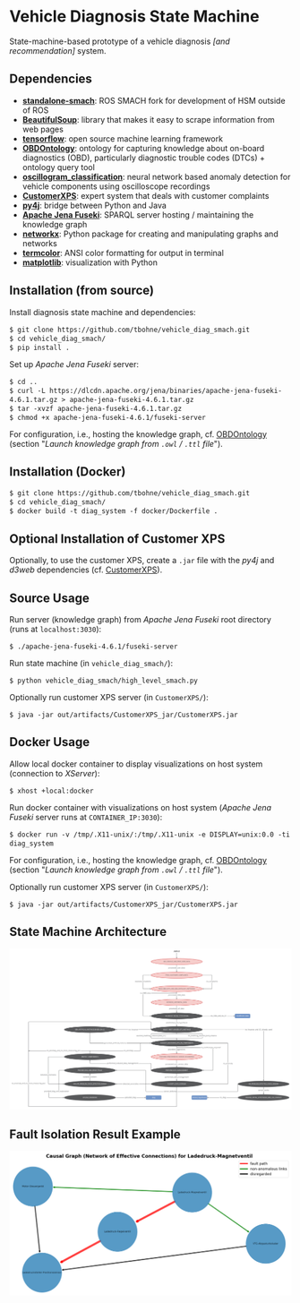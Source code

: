 # Vehicle Diagnosis State Machine

State-machine-based prototype of a vehicle diagnosis *[and recommendation]* system.

## Dependencies

- [**standalone-smach**](https://pypi.org/project/standalone-smach/): ROS SMACH fork for development of HSM outside of ROS
- [**BeautifulSoup**](https://pypi.org/project/beautifulsoup4/): library that makes it easy to scrape information from web pages
- [**tensorflow**](https://pypi.org/project/tensorflow/): open source machine learning framework
- [**OBDOntology**](https://github.com/tbohne/OBDOntology): ontology for capturing knowledge about on-board diagnostics (OBD), particularly diagnostic trouble codes (DTCs) + ontology query tool
- [**oscillogram_classification**](https://github.com/tbohne/oscillogram_classification): neural network based anomaly detection for vehicle components using oscilloscope recordings
- [**CustomerXPS**](https://github.com/tbohne/CustomerXPS): expert system that deals with customer complaints
- [**py4j**](https://www.py4j.org/): bridge between Python and Java
- [**Apache Jena Fuseki**](https://jena.apache.org/documentation/fuseki2/): SPARQL server hosting / maintaining the knowledge graph
- [**networkx**](https://pypi.org/project/networkx/): Python package for creating and manipulating graphs and networks
- [**termcolor**](https://pypi.org/project/termcolor/): ANSI color formatting for output in terminal
- [**matplotlib**](https://matplotlib.org/): visualization with Python

## Installation (from source)

Install diagnosis state machine and dependencies:
```
$ git clone https://github.com/tbohne/vehicle_diag_smach.git
$ cd vehicle_diag_smach/
$ pip install .
```
Set up *Apache Jena Fuseki* server:
```
$ cd ..
$ curl -L https://dlcdn.apache.org/jena/binaries/apache-jena-fuseki-4.6.1.tar.gz > apache-jena-fuseki-4.6.1.tar.gz
$ tar -xvzf apache-jena-fuseki-4.6.1.tar.gz
$ chmod +x apache-jena-fuseki-4.6.1/fuseki-server
```
For configuration, i.e., hosting the knowledge graph, cf. [OBDOntology](https://github.com/tbohne/OBDOntology) (section "*Launch knowledge graph from `.owl` / `.ttl` file*").

## Installation (Docker)
```
$ git clone https://github.com/tbohne/vehicle_diag_smach.git
$ cd vehicle_diag_smach/
$ docker build -t diag_system -f docker/Dockerfile .
```

## Optional Installation of Customer XPS

Optionally, to use the customer XPS, create a `.jar` file with the *py4j* and *d3web* dependencies (cf. [CustomerXPS](https://github.com/tbohne/CustomerXPS)).

## Source Usage

Run server (knowledge graph) from *Apache Jena Fuseki* root directory (runs at `localhost:3030`):
```
$ ./apache-jena-fuseki-4.6.1/fuseki-server
```
Run state machine (in `vehicle_diag_smach/`):
```
$ python vehicle_diag_smach/high_level_smach.py
```
Optionally run customer XPS server (in `CustomerXPS/`):
```
$ java -jar out/artifacts/CustomerXPS_jar/CustomerXPS.jar
```

## Docker Usage

Allow local docker container to display visualizations on host system (connection to *XServer*):
```
$ xhost +local:docker
```
Run docker container with visualizations on host system (*Apache Jena Fuseki* server runs at `CONTAINER_IP:3030`):
```
$ docker run -v /tmp/.X11-unix/:/tmp/.X11-unix -e DISPLAY=unix:0.0 -ti diag_system
```
For configuration, i.e., hosting the knowledge graph, cf. [OBDOntology](https://github.com/tbohne/OBDOntology) (section "*Launch knowledge graph from `.owl` / `.ttl` file*").

Optionally run customer XPS server (in `CustomerXPS/`):
```
$ java -jar out/artifacts/CustomerXPS_jar/CustomerXPS.jar
```

## State Machine Architecture
![](img/smach_v11.jpg)

## Fault Isolation Result Example
![](img/isolation.png)
